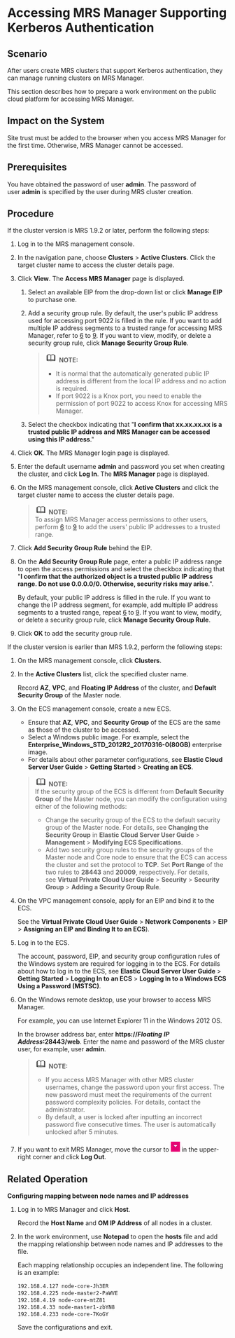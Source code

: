 # Accessing MRS Manager Supporting Kerberos Authentication<a name="EN-US_TOPIC_0125376119"></a>

## Scenario<a name="s20330b7ef6e5401a90794743167305b1"></a>

After users create MRS clusters that support Kerberos authentication, they can manage running clusters on MRS Manager.

This section describes how to prepare a work environment on the public cloud platform for accessing MRS Manager.

## Impact on the System<a name="sd9a66de36a9142998daa10ccb344cf83"></a>

Site trust must be added to the browser when you access MRS Manager for the first time. Otherwise, MRS Manager cannot be accessed.

## Prerequisites<a name="s7df06c0ed2af4f0fb4b8d44c294a3f8b"></a>

You have obtained the password of user  **admin**. The password of user **admin**  is specified by the user during MRS cluster creation.

## Procedure<a name="s2224b7e4354345f9a67bdc1604424e52"></a>

If the cluster version is MRS 1.9.2 or later, perform the following steps:

1.  Log in to the MRS management console.
2.  In the navigation pane, choose  **Clusters** \> **Active Clusters**. Click the target cluster name to access the cluster details page.
3.  Click  **View**. The **Access MRS Manager**  page is displayed.
    1.  Select an available EIP from the drop-down list or click  **Manage EIP**  to purchase one.
    2.  Add a security group rule. By default, the user's public IP address used for accessing port 9022 is filled in the rule. If you want to add multiple IP address segments to a trusted range for accessing MRS Manager, refer to  [6](#en-us_topic_0125376155_li1049410469610)  to  [9](#en-us_topic_0125376155_li035723593115). If you want to view, modify, or delete a security group rule, click  **Manage Security Group Rule**.

        >![](public_sys-resources/icon-note.gif) **NOTE:**   
        >-   It is normal that the automatically generated public IP address is different from the local IP address and no action is required.  
        >-   If port 9022 is a Knox port, you need to enable the permission of port 9022 to access Knox for accessing MRS Manager.  

    3.  Select the checkbox indicating that "**I** **confirm that xx.xx.xx.xx is a trusted public IP address and MRS Manager can be accessed using this IP address**."

4.  Click  **OK**. The MRS Manager login page is displayed.
5.  Enter the default username  **admin** and password you set when creating the cluster, and click **Log In**. The  **MRS Manager**  page is displayed.
6.  <a name="en-us_topic_0125376155_li1049410469610"></a>On the MRS management console, click  **Active Clusters**  and click the target cluster name to access the cluster details page.

    >![](public_sys-resources/icon-note.gif) **NOTE:**   
    >To assign MRS Manager access permissions to other users, perform  [6](#en-us_topic_0125376155_li1049410469610)  to  [9](#en-us_topic_0125376155_li035723593115)  to add the users' public IP addresses to a trusted range.  

7.  Click  **Add Security Group Rule**  behind the EIP.
8.  On the  **Add Security Group Rule**  page, enter a public IP address range to open the access permissions and select the checkbox indicating that "**I confirm that the authorized object is a trusted public IP address range. Do not use 0.0.0.0/0. Otherwise, security risks may arise**.".

    By default, your public IP address is filled in the rule. If you want to change the IP address segment, for example, add multiple IP address segments to a trusted range, repeat  [6](#en-us_topic_0125376155_li1049410469610)  to  [9](#en-us_topic_0125376155_li035723593115). If you want to view, modify, or delete a security group rule, click  **Manage Security Group Rule**.

9.  <a name="en-us_topic_0125376155_li035723593115"></a>Click  **OK**  to add the security group rule.

If the cluster version is earlier than MRS 1.9.2, perform the following steps:

1.  On the MRS management console, click  **Clusters**.
2.  In the  **Active Clusters**  list, click the specified cluster name.

    Record  **AZ**, **VPC**, and **Floating IP Address** of the cluster, and **Default Security Group**  of the Master node.

3.  On the ECS management console, create a new ECS.

    -   Ensure that  **AZ**, **VPC**, and **Security Group**  of the ECS are the same as those of the cluster to be accessed.
    -   Select a Windows public image. For example, select the  **Enterprise\_Windows\_STD\_2012R2\_20170316-0\(80GB\)**  enterprise image.
    -   For details about other parameter configurations, see  **Elastic Cloud Server User Guide**  \>  **Getting Started**  \>  **Creating an ECS**.

    >![](public_sys-resources/icon-note.gif) **NOTE:**   
    >If the security group of the ECS is different from  **Default Security Group**  of the Master node, you can modify the configuration using either of the following methods:  
    >-   Change the security group of the ECS to the default security group of the Master node. For details, see  **Changing the Security Group** in **Elastic Cloud Server User Guide**  \>  **Management**  \>  **Modifying ECS Specifications**.  
    >-   Add two security group rules to the security groups of the Master node and Core node to ensure that the ECS can access the cluster and set the protocol to  **TCP**. Set **Port Range** of the two rules to **28443** and **20009**, respectively. For details, see **Virtual Private Cloud User Guide**  \>  **Security**  \>  **Security Group**  \>  **Adding a Security Group Rule**.  

4.  On the VPC management console, apply for an EIP and bind it to the ECS.

    See the  **Virtual Private Cloud User Guide**  \>  **Network Components**  \>  **EIP**  \>  **Assigning an EIP and Binding It to an ECS**\).

5.  Log in to the ECS.

    The account, password, EIP, and security group configuration rules of the Windows system are required for logging in to the ECS. For details about how to log in to the ECS, see  **Elastic Cloud Server User Guide**  \>  **Getting Started**  \>  **Logging In to an ECS**  \>  **Logging In to a Windows ECS Using a Password \(MSTSC\)**.

6.  On the Windows remote desktop, use your browser to access MRS Manager.

    For example, you can use Internet Explorer 11 in the Windows 2012 OS.

    In the browser address bar, enter  **https://_Floating_** **_IP Address_:28443/web**. Enter the name and password of the MRS cluster user, for example, user **admin**.

    >![](public_sys-resources/icon-note.gif) **NOTE:**   
    >-   If you access MRS Manager with other MRS cluster usernames, change the password upon your first access. The new password must meet the requirements of the current password complexity policies. For details, contact the administrator.  
    >-   By default, a user is locked after inputting an incorrect password five consecutive times. The user is automatically unlocked after 5 minutes.  

7.  If you want to exit MRS Manager, move the cursor to  ![](figures/en-us_image_0125375393.jpg) in the upper-right corner and click **Log Out**.

## Related Operation<a name="section5824002417933"></a>

**Configuring mapping between node names and IP addresses**

1.  Log in to MRS Manager and click  **Host**.

    Record the  **Host Name** and **OM IP Address**  of all nodes in a cluster.

2.  In the work environment, use  **Notepad** to open the **hosts**  file and add the mapping relationship between node names and IP addresses to the file.

    Each mapping relationship occupies an independent line. The following is an example:

    ```
    192.168.4.127 node-core-Jh3ER
    192.168.4.225 node-master2-PaWVE
    192.168.4.19 node-core-mtZ81
    192.168.4.33 node-master1-zbYN8
    192.168.4.233 node-core-7KoGY
    ```

    Save the configurations and exit.


